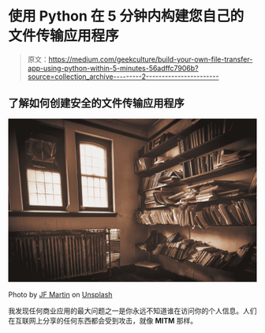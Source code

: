 # 使用 Python 在 5 分钟内构建您自己的文件传输应用程序

> 原文：<https://medium.com/geekculture/build-your-own-file-transfer-app-using-python-within-5-minutes-56adffc7906b?source=collection_archive---------2----------------------->

## 了解如何创建安全的文件传输应用程序

![](img/534963a479f631fd303ba6411d391936.png)

Photo by [JF Martin](https://unsplash.com/@numericcitizen?utm_source=medium&utm_medium=referral) on [Unsplash](https://unsplash.com?utm_source=medium&utm_medium=referral)

我发现任何商业应用的最大问题之一是你永远不知道谁在访问你的个人信息。人们在互联网上分享的任何东西都会受到攻击，就像 **MITM** 那样。